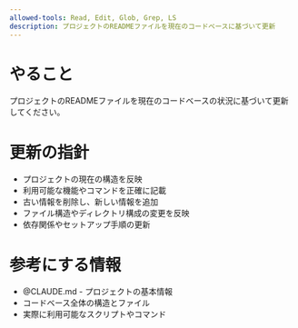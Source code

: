 ```yaml
---
allowed-tools: Read, Edit, Glob, Grep, LS
description: プロジェクトのREADMEファイルを現在のコードベースに基づいて更新
---
```


# やること
プロジェクトのREADMEファイルを現在のコードベースの状況に基づいて更新してください。

# 更新の指針
- プロジェクトの現在の構造を反映
- 利用可能な機能やコマンドを正確に記載
- 古い情報を削除し、新しい情報を追加
- ファイル構造やディレクトリ構成の変更を反映
- 依存関係やセットアップ手順の更新

# 参考にする情報
- @CLAUDE.md - プロジェクトの基本情報
- コードベース全体の構造とファイル
- 実際に利用可能なスクリプトやコマンド
